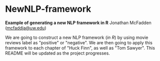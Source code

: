 # NewNLP-framework
**Example of generating a new NLP framework in R**
Jonathan McFadden (mcfaddja@uw.edu)

We are going to construct a new NLP framework (*in R*) by using movie reviews label as "positive" or "negative".  We are then going to apply this framework to each chapter of "Huck Finn", as well as "Tom Sawyer".  This README will be updated as the project progresses.

